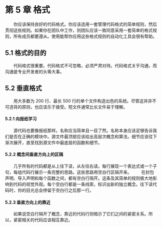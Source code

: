 # 第 5 章 格式
　　你应该保持良好的代码格式。你应该选用一套管理代码格式的简单规则，然后贯彻这些规则。如果你在团队中工作，则团队应该一致同意采用一套简单的格式规则，所有成员都要遵从。使用能帮你应用这些格式规则的自动化工具会很有帮助。

## 5.1 格式的目的
　　代码格式很重要。代码格式不可忽略，必须严肃对待。代码格式关乎沟通，而沟通是专业开发者的头等大事。

## 5.2 垂直格式
　　用大多数为 200 行、最长 500 行的单个文件构造出色的系统。尽管这并非不可违背的原则，也应该乐于接受。短文件通常比长文件易于理解。

#### 5.2.1 向报纸学习
　　源代码也要像报纸那样。名称应当简单且一目了然。名称本身应该足够告诉我们是否在正确的模块中。源文件最顶部应该给出高层次概念和算法。细节应该往下渐次展开，直至找到源文件中最底层的函数和细节。

#### 5.2.2 概念间垂直方向上的区隔
　　几乎所有的代码都是从上往下读，从左往右读。每行展现一个表达式或一个子句，每组代码行展示一条完整的思路。这些思路用空白行区隔开来。
　　在封包声明、导入声明和每个函数之间，都有空白行隔开。这条及其简单的规则极大地影响到代码的视觉外观。每个空白行都是一条线索，标识出新的独立概念。往下读代码时，你的目光总会停留于空白行之后那一行。

#### 5.2.3 垂直方向上的靠近
　　如果说空白行隔开了概念，靠近的代码行则暗示了它们之间的紧密关系。所以，紧密相关的代码应该相互靠近。